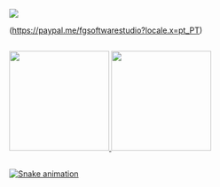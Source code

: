 ![](https://img.shields.io/badge/paypal-donate-yellow?style=flat-square&logo=Paypal)

(https://paypal.me/fgsoftwarestudio?locale.x=pt_PT)

##

<div>
  <a href="https://github.com/fgsoftware1">
  <img height="180em" src="https://github-readme-stats.vercel.app/api?username=fgsoftware1&show_icons=true&theme=radical&include_all_commits=true&count_private=true"/>
  <img height="180em" src="https://github-readme-stats.vercel.app/api/top-langs/?username=fgsoftware1&layout=compact&langs_count=7&theme=radical"/>
</div>

  ##
  
  ![Snake animation](https://github.com/fgsoftware1/fgsoftware1/blob/output/github-contribution-grid-snake.svg)
